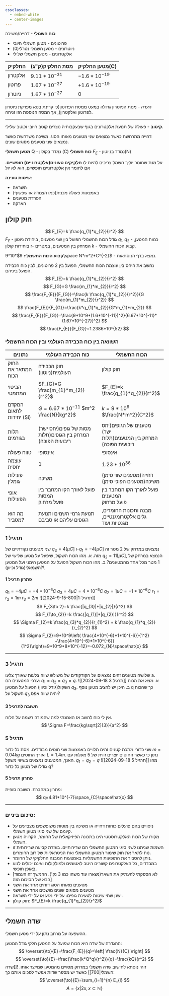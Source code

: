 ```yaml
---
cssclasses:
  - embed-white
  - center-images
---
```

**כוח חשמלי** - דחייה/משיכה
* פרוטונים - מטען חשמלי חיובי
* ניוטרונים - מטען חשמלי נטרלי(0)
* אלקטרונים - מטען חשמלי שלילי

| **החלקיק** | **מסת החלקיק(ק"ג)** | **מטען החלקיק(C)** |
| ---------- | ------------------- | ------------------ |
| אלקטרון    | $9.11*10^{-31}$     | $-1.6*10^{-19}$    |
| פרוטון     | $1.67*10^{-27}$     | $+1.6*10^{-19}$    |
| ניוטרון    | $1.67*10^{-27}$     | 0                  |
*הערה* - מסת הניוטרון גדולה במעט ממסת הפרוטון(כי קרינת בטא מפרקת ניוטרון לפרוטון ואלקטרון), אך המסה הנוספת הזו זניחה.
***
**קיטוב** - פעולה של תנועת אלקטרונים  בגוף שבעקבותיה נוצרים קוטב חיובי וקוטב שלילי.

דחייה מתרחשת כאשר נמצאים שני מטענים מאותו הסוג.
משיכה משרחשת כאשר נמצאים שני מטענים מסוגים שונים.

**מטען חשמלי** Q - נמדד בקולון (C)
**כוח חשמלי** $F_{E}$ - נמדד בניוטון(N)

על מנת שחומר יוליך חשמל צריכים להיות לו **חלקיקים טעונים(אלקטרוניים) חופשיים**.
אם לחומר אין אלקטרוניים חופשיים, הוא לא יול

**שיטות טעינה**:
* השראה
* באמצעות פעולה מכנית(כמו הצמדה או שפשוף)
* הפרדת מטענים
* הארקה

## חוק קולון
$$
F_{E}=k \frac{q_{1}*q_{2}}{r^2}
$$
$F_{E}$ - גודל הכוח החשמלי הפועל בין שני מטענים, ביחידת ניוטון
$q_{1},q_{2}$ - כמות המטען, ביחידות קולון
r- המרחק בין המטענים, במטרים
k - קבוע הכוח החשמלי.

**קבוע הכוח החשמלי:** $9*10^9\space N*m^2*C^{-2}$ - נמצא בדף הנוסחאות.

נחשב את היחס בין עוצמת הכוח החשמלי, הפועל בין 2 פרוטונים, לבין כוח הכבידה הפועל ביניהם.
$$
F_{E}=k \frac{q_{1}*q_{2}}{r^2}
$$
$$
F_{G}=G \frac{m_{1}*m_{2}}{r^2}
$$
$$
\frac{F_{E}}{F_{G}}=\frac{k \frac{q_{1}*q_{2}}{r^2}}{G \frac{m_{1}*m_{2}}{r^2}}
$$
$$
\frac{F_{E}}{F_{G}}=\frac{k*q_{1}*q_{2}}{G*m_{1}*m_{2}}
$$
$$
\frac{F_{E}}{F_{G}}=\frac{9*10^9*(1.6*10^{-11})^2}{6.67*10^{-11}*(1.67*10^{-27})^2}
$$
$$
\frac{F_{E}}{F_{G}}=1.2386*10^{52}
$$

### השוואה בין כוח הכבידה העולמי ובין הכוח החשמלי

| נתונים                  | כוח הכבידה העולמי                                              | הכוח החשמלי                                                        |
| ----------------------- | -------------------------------------------------------------- | ------------------------------------------------------------------ |
| החוק המתאר את הכוח      | חוק הכבידה העולמית(ניוטון)                                     | חוק קולון                                                          |
| הביטוי המתמטי           | $F_{G}=G \frac{m_{1}*m_{2}}{r^2}$                              | $F_{E}=k \frac{q_{1}*q_{2}}{r^2}$                                  |
| המקדם לתאום יחידות (Si) | $G=6.67*10^{-11}$ $m^2 \frac{N}{kg^2}$                         | $k=9*10^9$ $\frac{N*m^2}{C^2}$                                     |
| תלות בגורמים            | מסות של גופים(יחס ישר)<br>המרחק בין הגופים(תלות ריבועית הפוכה) | מטענים של הגופים(יחס ישר)<br>המרחק בין המטענים(תלות ריבועית הפוכה) |
| טווח פעולה              | אינסופי                                                        | אינסופי                                                            |
| עוצמה יחסית             | 1                                                              | $1.23*10^{36}$                                                     |
| פעילות גומלין           | משיכה                                                          | דחייה(מטענים שווי סימן)<br>משיכה(מטענים הפוכי סימן)                |
| אופי הפעילות            | פועל לאורך הקו המחבר בין המסות<br>פועל מרחוק                   | פועל לאורך הקו המחבר בין המטענים<br>פועל מרחוק                     |
| מה הוא מסביר?           | תנועת גרמי השמים ותנועת הגופים עליהם או סביבם                  | מבנה ותכונות החומרים, גלים אלקטרומגנטיים, מגנטיות ועוד             |

### תרגיל 1
שני מטענים נקודתיים של $q_{3}=4[\mu C]$ ו-$q_{1}=-4[\mu C]$ נמצאים במרחק של 2 מטר זה מזה.
א. מהו הכוח השקול, שיפעל על מטען שלישי של $q_{2}=11[\mu C]$, הנמצא במרחק של 1 מטר מכל אחד מהמטענים?
ב. מהו הכוח השקול הפועל על המטען הימני ועל המטען השמאלי(גודל וכיוון)?\

#### פתרון תרגיל 1
$q_{1}=-4 \mu C=-4*10^{-6} C$
$q_{3}=4 \mu C=4*10^{-6} C$
$q_{2}=1 \mu C=-1*10^{-6} C$
$r_{1}=r_{2}=1m$
$r_{3}=2m$
![[2024-9-15-תרגיל-1|800]]
$$
F_{3\to 2}=k \frac{|q_{3}|*|q_{2}|}{r^2}
$$
$$
F_{1\to_{2}}=k \frac{|q_{1}|*|q_{2}|}{r^2}
$$
$$
\Sigma F_{2}=k \frac{q_{3}*q_{2}}{r_{1}^2} + k \frac{q_{1}*q_{2}}{r_{2}^2}
$$
$$
\Sigma F_{2}=9*10^9\left( \frac{4*10^{-6}*1*10^{-6}}{1^2} +\frac{4*10^{-6}*1*10^{-6}}{1^2}\right)=9*10^9*8*10^{-12}=-0.072_{N}\space\hat{x}
$$
****
### תרגיל 3
שלושה מטענים זהים נמצאים על הקודקודים של משולש שווה צלעות שאורך צלעו a.
ערכי המטענים הם: $q_{1}=q_{2}=q_{3}=q$.
![[2024-09-18 תרגיל 3]]
א. מצא את הכוח השקול(גודל וכיוון) הפעול על המטען $q_{3}$.
ב. היכן יש להציב מטען נוסף q כך שהכוח השקול על $q_{3}$ יהיה שווה אפס?
#### תשובה לתרגיל 3
אין לי כוח לחשב אז האמנתי למה שהמורה רשמה על הלוח.
$$
\Sigma F=\frac{kg\sqrt[2]{3}}{a^2}
$$
### תרגיל 5
שני כדורי מתכת קטנים זהים תלויים באמצעות שני חוטים מבודדים.
מסת כל כדור $m=0.04kg$ ואורך החוטים $L=1.4m$.
נתון כי כאשר החוטים יוצרים זווית של 5 מעלות עם האנך, המטענים נמצאים בשיווי משקל.
$q_{1}=q_{2}=q$
![[2024-09-18 תרגיל 5]]
מהו גודלו של מטען כל כדור q?
#### פתרון תרגיל 5
פתרון במחברת.
תשובה סופית:
$$
q=4.81*10^{-7}\space_{C}\space\hat{x}
$$
***
### סיכום ביניים:
* ניסויים בהם פועלים כוחות דחייה או משיכה בין מוטות משופשפים מצביעים על קיומם של שני סוגי מטען חשמלי.
* מקורו של הכוח האלקטרוסטטי הינו בתכונה הפיזיקאלית של החומר, הקרויה מטען חשמלי.
* השמות שניתנו לשני סוגי המטען החשמלי הם שרירותיים. בעזרת קביעה שרירותית זו נוח לתאר את חוק שימור המטען החשמלי ואת הניטראליות של רוב החומרים.
* ניתן להסביר את התופעות החשמליות באמצעות המבנה החלקיקי של החומר.
* במבדדים, כל האלקטרונים קשורים היטב לאטומים ולמולקולות ואינם יכולים לנוע באופן חופשי.
* [לא הספקתי להעתיק את השאר(נשארו עוד משהו כמו 3 נק'). ההמשך זה העמוד הבא של הסיכום הזה]
* מטענים מאותו הסוג דוחים אחד את השני
* מטענים מסוגים שונים מושכים אחד את השני
* ישנן שתי שיטות לטעינת גופים: על ידי מגע או על ידי השראה.
* חוק קולון: $F_{E}=k \frac{q_{1}*q_{2}}{r^2}$
***
## שדה חשמלי
ההשפעה על מרחב נתון על ידי מטען חשמלי.

ההגדרה של שדה היא הכוח שפועל על המטען חלקי גודל המטען:
$$
\overset{\to}{E}=\frac{F_{E}}{q}=\left[ \frac{N}{C} \right]
$$
$$
\overset{\to}{E}=\frac{\frac{k*Q*q}{r^2}}{q}=\frac{kQ}{r^2}
$$
זוהי נוסחא לחישוב שדה חשמלי במרחק מסויים מהמטען שמייצר אותו.
![[שדה חשמלי|700]]
כאשר יש מספר שדות אפשר לסכום אותם כך:
$$
\overset{\to}{E}=\sum_{i=1}^{n} E_{i}
$$
$$
A=\{x|2x,x\subset \mathbb{N}\}
$$
